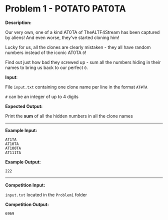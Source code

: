 # Problem 1 - POTATO PAT0TA

**Description:**

Our very own, one of a kind AT0TA of TheALTF4Stream has been captured by aliens! And even worse, they've started cloning him!

Lucky for us, all the clones are clearly mistaken - they all have random numbers instead of the iconic AT0TA `0`!

Find out just how bad they screwed up - sum all the numbers hiding in their names to bring us back to our perfect `0`.



**Input**:

File `input.txt` containing one clone name per line in the format `AT#TA`

`#` can be an integer of up to 4 digits

**Expected Output:**

Print the **sum** of all the hidden numbers in all the clone names

-----

**Example Input:**

```
AT1TA
AT10TA
AT100TA
AT111TA
```

**Example Output:**

`222`

--------------

**Competition Input:**

`input.txt` located in the `Problem1` folder

**Competition Output:**

`6969`